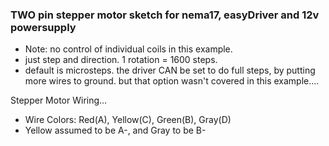 ### TWO pin stepper motor sketch for nema17, easyDriver and 12v powersupply
- Note: no control of individual coils in this example.
- just step and direction. 1 rotation = 1600 steps.
- default is microsteps. the driver CAN be set to do full steps, by putting more wires to ground. but that option wasn't covered in this example....

Stepper Motor Wiring...
- Wire Colors: Red(A), Yellow(C), Green(B), Gray(D)
- Yellow assumed to be A-, and Gray to be B-